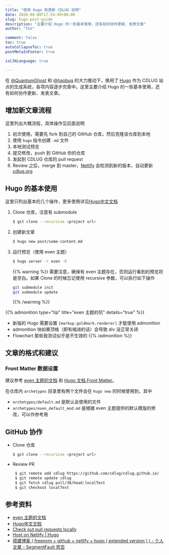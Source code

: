 ```yaml
---
title: "使用 Hugo 和更新 CDLUG 说明"
date: 2020-04-08T17:54:49+08:00
slug: hugo-post-guide
description: "主要介绍 Hugo 的一些基本使用，还有如何协作更新、发表文章"
author: "Too"

comment: false
toc: true
autoCollapseToc: true
postMetaInFooter: true

isCJKLanguage: true

---
```


在 [@QuantumGhost][1] 和 [@haobug][2] 的大力推动下，换用了 [Hugo][3] 作为 CDLUG 站点的生成系统，各项内容逐步完善中。这里主要介绍 Hugo 的一些基本使用，还有如何协作更新、发表文章。

<!--more-->


## 增加新文章流程
这里列出大概流程，具体操作见后面说明
1. 初次使用，需要先 fork 到自己的 GitHub 仓库，然后克隆该仓库到本地
2. 使用 `hugo` 指令创建 `.md` 文件
3. 本地测试预览
4. 提交修改，push 到 GitHub 你的仓库
5. 发起到 CDLUG 仓库的 pull request
6. Review 之后，merge 到 master，[Netlify][4] 会检测到新的版本，自动更新 [cdlug.org][5]


## Hugo 的基本使用
这里只列出基本的几个操作，更多使用详见[Hugo中文文档][3]
1. Clone 仓库，注意有 submodule	
   ```bash
   $ git clone --recursive <project url>
   ```
2. 创建新文章
   ```bash
   $ hugo new post/some-content.md
   ```
3. 运行预览（使用 even 主题）
   ```bash
   $ hugo server -t even -D 
   ```
   {{% warning %}}
   需要注意，确保有 even 主题存在，否则运行看到的预览将是空白。如果 Clone 的时候忘记使用 recursive 参数，可以执行如下操作
   ```bash
   git submodule init
   git submodule update
   ```
   {{% /warning %}}


{{% admonition type="tip" title="even 主题的坑" details="true" %}}
- 新版的 Hugo 需要设置 `[markup.goldmark.renderer]` 才能使用 admonition
- admonition 块如果顶格（即有缩进的话）会导致 div 没正常关闭
- Flowchart 那些我测试似乎是不生效的
{{% /admonition %}}


## 文章的格式和建议
### Front Matter 数据设置
建议参考 [even 主题的文档][6] 和 [Hugo 文档 Front Matter][7]。

在仓库内 `archetypes` 目录里有两个文件会在 `hugo new` 的时候使用到，其中
- `archetypes/default.md` 是默认会使用的文件
- `archetypes/even_default_mod.md` 是根据 even 主题提供的默认模版的修改，可以作参考用

## GitHub 协作
- Clone 仓库
   ```bash
   $ git clone --recursive <project url>
   ```
- Review PR
  ```bash
   $ git remote add cdlug https://github.com/cdlug/cdlug.github.io/
   $ git remote update cdlug
   $ git fetch cdlug pull/38/head:localTest
   $ git checkout localTest
   ```

## 参考资料
- [even 主题的文档][6]
- [Hugo中文文档][3]
- [Check out pull requests locally][8]
- [Host on Netlify | Hugo](https://gohugo.io/hosting-and-deployment/hosting-on-netlify/)
- [搭建博客 ( freenom + github + netlify + hugo ( extended version ) ) - 个人文章 - SegmentFault 思否](https://segmentfault.com/a/1190000020197430)

[1]:	https://github.com/QuantumGhost
[2]:	https://github.com/haobug
[3]:	https://www.gohugo.org/
[4]:	https://www.netlify.com/
[5]:	https://cdlug.org
[6]:	https://github.com/olOwOlo/hugo-theme-even/blob/master/README-zh.md
[7]:	https://www.gohugo.org/doc/content/front-matter/
[8]:	https://help.github.com/en/github/collaborating-with-issues-and-pull-requests/checking-out-pull-requests-locally

